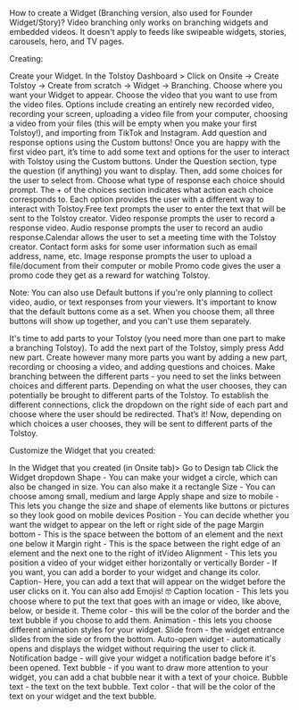 How to create a Widget (Branching version, also used for Founder Widget/Story)?
Video branching only works on branching widgets and embedded videos. It doesn't apply to feeds like swipeable widgets, stories, carousels, hero, and TV pages.

Creating:

Create your Widget. In the Tolstoy Dashboard > Click on Onsite -> Create Tolstoy -> Create from scratch -> Widget -> Branching.
Choose where you want your Widget to appear.
Choose the video that you want to use from the video files.
Options include creating an entirely new recorded video, recording your screen, uploading a video file from your computer, choosing a video from your files (this will be empty when you make your first Tolstoy!), and importing from TikTok and Instagram. 
​Add question and response options using the Custom buttons! 
Once you are happy with the first video part, it’s time to add some text and options for the user to interact with Tolstoy using the Custom buttons. Under the Question section, type the question (if anything) you want to display. Then, add some choices for the user to select from. 
Choose what type of response each choice should prompt. 
The + of the choices section indicates what action each choice corresponds to.
Each option provides the user with a different way to interact with Tolstoy.
​Free text prompts the user to enter the text that will be sent to the Tolstoy creator.
​Video response prompts the user to record a response video.
​Audio response prompts the user to record an audio response. 
​Calendar allows the user to set a meeting time with the Tolstoy creator.
Contact form asks for some user information such as email address, name, etc.
Image response prompts the user to upload a file/document from their computer or mobile
​Promo code gives the user a promo code they get as a reward for watching Tolstoy.

Note: You can also use Default buttons if you're only planning to collect video, audio, or text responses from your viewers. It's important to know that the default buttons come as a set. When you choose them, all three buttons will show up together, and you can't use them separately. 

It's time to add parts to your Tolstoy (you need more than one part to make a branching Tolstoy). To add the next part of the Tolstoy, simply press Add new part. Create however many more parts you want by adding a new part, recording or choosing a video, and adding questions and choices.
Make branching between the different parts - you need to set the links between choices and different parts.
Depending on what the user chooses, they can potentially be brought to different parts of the Tolstoy. 
To establish the different connections, click the dropdown on the right side of each part and choose where the user should be redirected.
That’s it! Now, depending on which choices a user chooses, they will be sent to different parts of the Tolstoy.

Customize the Widget that you created:


In the Widget that you created (in Onsite tab)> Go to Design tab
Click the Widget dropdown
Shape - You can make your widget a circle, which can also be changed in size. You can also make it a rectangle
Size - You can choose among small, medium and large
​Apply shape and size to mobile - This lets you change the size and shape of elements like buttons or pictures so they look good on mobile devices
​Position - You can decide whether you want the widget to appear on the left or right side of the page
​Margin bottom - This is the space between the bottom of an element and the next one below it
​Margin right - This is the space between the right edge of an element and the next one to the right of it
​Video Alignment - This lets you position a video of your widget either horizontally or vertically
​Border - If you want, you can add a border to your widget and change its color.
​Caption- Here, you can add a text that will appear on the widget before the user clicks on it. You can also add Emojis! 🤓
​Caption location - This lets you choose where to put the text that goes with an image or video, like above, below, or beside it.
​Theme color - this will be the color of the border and the text bubble if you choose to add them.
Animation - this lets you choose different animation styles for your widget.
Slide from - the widget entrance slides from the side or from the bottom.
Auto-open widget - automatically opens and displays the widget without requiring the user to click it.
​Notification badge - will give your widget a notification badge before it's been opened.
​Text bubble - if you want to draw more attention to your widget, you can add a chat bubble near it with a text of your choice.
Bubble text - the text on the text bubble.
​Text color - that will be the color of the text on your widget and the text bubble.
